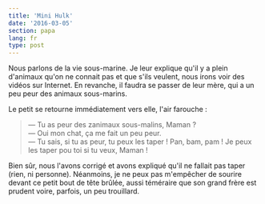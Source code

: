 ```yaml
---
title: 'Mini Hulk'
date: '2016-03-05'
section: papa
lang: fr
type: post
---
```


Nous parlons de la vie sous-marine. Je leur explique qu'il y a plein d'animaux qu'on ne connait pas et que s'ils veulent, nous irons voir des vidéos sur Internet. En revanche, il faudra se passer de leur mère, qui a un peu peur des animaux sous-marins.

Le petit se retourne immédiatement vers elle, l'air farouche :

> — Tu as peur des zanimaux sous-malins, Maman ?  
> — Oui mon chat, ça me fait un peu peur.  
> — Tu sais, si tu as peur, tu peux les taper ! Pan, bam, pam ! Je peux les taper pou toi si tu veux, Maman !

Bien sûr, nous l'avons corrigé et avons expliqué qu'il ne fallait pas taper (rien, ni personne). Néanmoins, je ne peux pas m'empêcher de sourire devant ce petit bout de tête brûlée, aussi téméraire que son grand frère est prudent voire, parfois, un peu trouillard.
